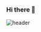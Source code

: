 ### Hi there 👋

![header](https://capsule-render.vercel.app/api?type=waving&color=gradient&height=230&section=header&text=HyorinLee&fontAlign=right&fontSize=60&fontColor=ffffff)


<!--
**hyorish03/hyorish03** is a ✨ _special_ ✨ repository because its `README.md` (this file) appears on your GitHub profile.

Here are some ideas to get you started:

- 🔭 I’m currently working on ...
- 🌱 I’m currently learning ...
- 👯 I’m looking to collaborate on ...
- 🤔 I’m looking for help with ...
- 💬 Ask me about ...
- 📫 How to reach me: ...
- 😄 Pronouns: ...
- ⚡ Fun fact: ...
-->
